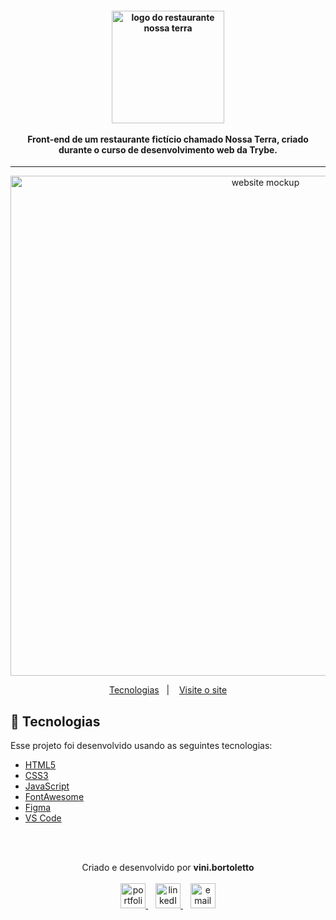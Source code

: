 <h4 align="center">
  <img width="180px" alt="logo do restaurante nossa terra" src="https://i.imgur.com/E6JgYSs.png" />
  <br /><br />
  Front-end de um restaurante fictício chamado Nossa Terra, criado durante o curso de desenvolvimento web da Trybe.
</h4>

<hr />

<p align="center">
  <a href="https://nossaterra.netlify.app/">
      <img width="800px" alt="website mockup" src="https://i.imgur.com/9bLfl7m.png" />    
  </a>
</p>

<p align="center">
  <a href="#rocket-tecnologias">Tecnologias</a>&nbsp;&nbsp;&nbsp;|&nbsp;&nbsp;&nbsp;
  <a href="https://nossaterra.netlify.app/">Visite o site</a>
</p>

## :rocket: Tecnologias

Esse projeto foi desenvolvido usando as seguintes tecnologias:

-  [HTML5](https://html.com/html5/)
-  [CSS3](https://css3.com/)
-  [JavaScript](https://www.javascript.com/)
-  [FontAwesome](https://fontawesome.com/)
-  [Figma](https://figma.com/)
-  [VS Code](https://code.visualstudio.com/)

<br/><br/>

<p align="center">
  Criado e desenvolvido por <b>vini.bortoletto</b>
  <br/><br/>
  
  <a href="https://vinibortoletto.netlify.app/">
    <img alt="portfolio" height="40px" src="https://i.imgur.com/8lJrjyG.png" />
  </a>
  &nbsp;&nbsp;
  <a href="https://www.linkedin.com/in/vinicius-bortoletto/">
    <img alt="linkedIn" height="40px" src="https://i.imgur.com/T0GWpb5.png" />
  </a>
  &nbsp;&nbsp;
  <a href="mailto:ovinibortoletto@gmail.com?subject=website contact">
    <img alt="email" height="40px" src="https://i.imgur.com/wFJlltb.png" />
  </a>
</p>
